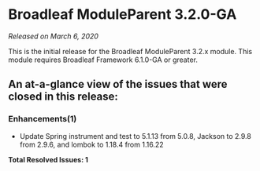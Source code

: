 # Broadleaf ModuleParent 3.2.0-GA

_Released on March 6, 2020_

This is the initial release for the Broadleaf ModuleParent 3.2.x module. This module requires Broadleaf Framework 6.1.0-GA or greater.

## An at-a-glance view of the issues that were closed in this release:

### Enhancements(1)
- Update Spring instrument and test to 5.1.13 from 5.0.8, Jackson to 2.9.8 from 2.9.6, and lombok to 1.18.4 from 1.16.22

**Total Resolved Issues: 1**
